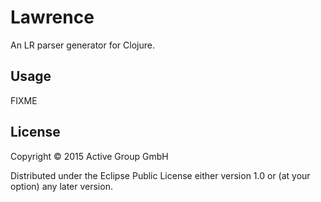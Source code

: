 # Lawrence

An LR parser generator for Clojure.

## Usage

FIXME

## License

Copyright © 2015 Active Group GmbH

Distributed under the Eclipse Public License either version 1.0 or (at
your option) any later version.
